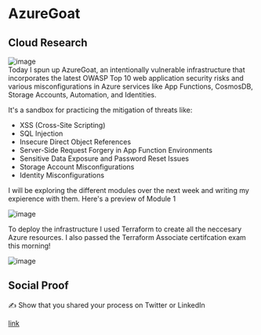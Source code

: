 
# AzureGoat

## Cloud Research
![image](https://github.com/ericrihm/100DaysOfCloud/assets/19367455/ea52fee2-224b-4a25-8f78-9d03495a63a8)
<br>Today I spun up AzureGoat, an intentionally vulnerable infrastructure that incorporates the latest OWASP Top 10 web application security risks and various misconfigurations in Azure services like App Functions, CosmosDB, Storage Accounts, Automation, and Identities.

It's a sandbox for practicing the mitigation of threats like:

- XSS (Cross-Site Scripting)
- SQL Injection
- Insecure Direct Object References
- Server-Side Request Forgery in App Function Environments
- Sensitive Data Exposure and Password Reset Issues
- Storage Account Misconfigurations
- Identity Misconfigurations

I will be exploring the different modules over the next week and writing my expierence with them. Here's a preview of Module 1

![image](https://github.com/ericrihm/100DaysOfCloud/assets/19367455/07442103-d116-4ac0-b529-6465724d17c3)

To deploy the infrastructure I used Terraform to create all the neccesary Azure resources. I also passed the Terraform Associate certifcation exam this morning!

![image](https://github.com/ericrihm/100DaysOfCloud/assets/19367455/18a52da0-1ebb-4b1b-b1e0-121b381c4c08)




## Social Proof

✍️ Show that you shared your process on Twitter or LinkedIn

[link](link)
